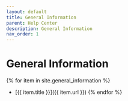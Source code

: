 ```yaml
---
layout: default
title: General Information
parent: Help Center
description: General Information
nav_order: 1
---
```


# General Information

{% for item in site.general_information %}
- [{{ item.title }}]({{ item.url }})
  {% endfor %}